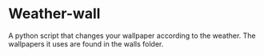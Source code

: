 # Weather-wall
A python script that changes your wallpaper according to the weather.
The wallpapers it uses are found in the walls folder.
